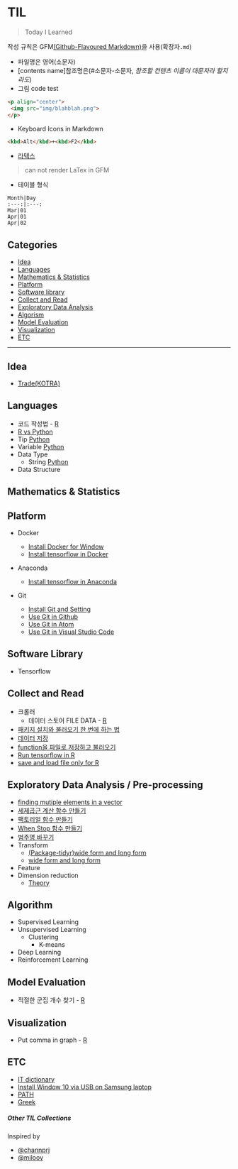 # TIL
>Today I Learned

작성 규칙은 GFM[(Github-Flavoured Markdown)](https://help.github.com/categories/writing-on-github)을 사용(확장자`.md`)
- 파일명은 영어(소문자)
- [contents name]참조명은(#소문자-소문자, *참조할 컨텐츠 이름이 대문자라 할지라도*)
- 그림 code test
```html
<p align="center">
 <img src="img/blahblah.png">
</p>
```
- Keyboard Icons in Markdown
```html
<kbd>Alt</kbd>+<kbd>F2</kbd>
```
- [라텍스](http://latex.codecogs.com)
> can not render LaTex in GFM

- 테이블 형식
```
Month|Day
:---:|:---:
Mar|01
Apr|01
Apr|02
```

## Categories
- [Idea](#idea)
- [Languages](#languages)
- [Mathematics & Statistics](#mathematics&statistics)
- [Platform](#platform)
- [Software library](#software-library)
- [Collect and Read](#collect-and-read)
- [Exploratory Data Analysis](#exploratory-data-analysis)
- [Algorism](#algorism)
- [Model Evaluation](#model-evaluation)
- [Visualization](#visualization)
- [ETC](#etc)

---

## Idea
- [Trade(KOTRA)](https://docs.google.com/document/d/1D6C8O8y15iZ3V6sgRImB8eWNcc-ExLQjCngb-9G-_u4)

## Languages
- 코드 작성법 - [R](Languages/R/R-code-style-guide.md)
- [R vs Python](Languages/python-vs-r.md)
- Tip [Python](Languages/Python/tip.ipynb)
- Variable [Python](Languages/Python/basic-01-variable.ipynb)
- Data Type
  - String [Python](Languages/Python/basic-02-datatype-string.ipynb)
- Data Structure

## Mathematics & Statistics

## Platform

- Docker
  - [Install Docker for Window](Platforms/docker/install-docker-for-window.md)
  - [Install tensorflow in Docker](Platforms/docker/install-tensorflow-in-docker.md)
- Anaconda
  - [Install tensorflow in Anaconda](Platforms/anaconda/install-tensorflow-in-anaconda.md)

- Git
  - [Install Git and Setting](Platforms/git/install-git-and-setting.md)
  - [Use Git in Github](Platforms/git/use-git-in-github.md)
  - [Use Git in Atom](Platforms/git/use-git-in-atom.md)
  - [Use Git in Visual Studio Code](Platforms/git/use-git-in-vscode.md)
  
## Software Library

- Tensorflow

## Collect and Read

- 크롤러
  - 데이터 스토어 FILE DATA - [R](Languages/R/crawler-datastore.md)
- [패키지 설치와 불러오기 한 번에 하는 법](Languages/R/function-install-and-load-packages-at-once.md)
- [데이터 저장](Languages/R/how-to-save.md)
- [function을 파일로 저장하고 불러오기](Languages/R/save-and-load-function.md)
- [Run tensorflow in R](Languages/R/run-tensorflow-in-r.md)
- [save and load file only for R](Languages/R/save-and-load-file-only-for-r.md)
## Exploratory Data Analysis / Pre-processing
- [finding mutiple elements in a vector](Languages/R/find-multiple-elements.md)
- [세제곱근 계산 함수 만들기](Languages/R/function-cube-root.md)
- [팩토리얼 함수 만들기](Languages/R/function-factorial.md)
- [When Stop 함수 만들기](Languages/R/function-whenstop.md)
- [범주명 바꾸기](Languages/R/recode-factor-name.md)
- Transform
  - [(Package-tidyr)wide form and long form](Languages/R/package-tidyr.md)
  - [wide form and long form](Languages/R/wide-form-and-long-form.md)
- Feature
- Dimension reduction
  - [Theory](Theory/dimension-reduction.md)

## Algorithm
- Supervised Learning
- Unsupervised Learning
  - Clustering
    - K-means
- Deep Learning
- Reinforcement Learning

## Model Evaluation
- 적절한 군집 개수 찾기 - [R](Languages/R/total_within_cluster_sum_of_squares.md)


## Visualization
- Put comma in graph - [R](Languages/R/visualization-tips.md)

## ETC

- [IT dictionary](ETC/IT-dictionary.md)
- [Install Window 10 via USB on Samsung laptop](ETC/install-window10-via-usb-on-samsung.md)
- [PATH](ETC/path.md)
- [Greek](ETC/greek.md)

##### Other TIL Collections

Inspired by

- [@channprj](https://github.com/channprj/TIL)
- [@milooy](https://github.com/milooy/TIL)
